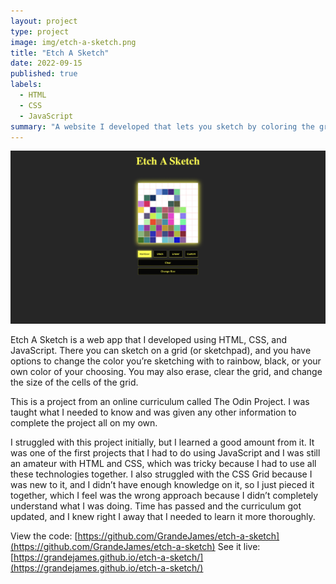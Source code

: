 ```yaml
---
layout: project
type: project
image: img/etch-a-sketch.png
title: "Etch A Sketch"
date: 2022-09-15
published: true
labels:
  - HTML
  - CSS
  - JavaScript
summary: "A website I developed that lets you sketch by coloring the grid you hover with your mouse pointer."
---
```


<img class="img-fluid" src="../img/etch-a-sketch-full.png">

Etch A Sketch is a web app that I developed using HTML, CSS, and JavaScript. There you can sketch on a grid (or sketchpad), and you have options to change the color you’re sketching with to rainbow, black, or your own color of your choosing. You may also erase, clear the grid, and change the size of the cells of the grid.

This is a project from an online curriculum called The Odin Project. I was taught what I needed to know and was given any other information to complete the project all on my own.
 
I struggled with this project initially, but I learned a good amount from it. It was one of the first projects that I had to do using JavaScript and I was still an amateur with HTML and CSS, which was tricky because I had to use all these technologies together. I also struggled with the CSS Grid because I was new to it, and I didn’t have enough knowledge on it, so I just pieced it together, which I feel was the wrong approach because I didn’t completely understand what I was doing. Time has passed and the curriculum got updated, and I knew right I away that I needed to learn it more thoroughly.


View the code: [https://github.com/GrandeJames/etch-a-sketch](https://github.com/GrandeJames/etch-a-sketch)
See it live: [https://grandejames.github.io/etch-a-sketch/](https://grandejames.github.io/etch-a-sketch/)
